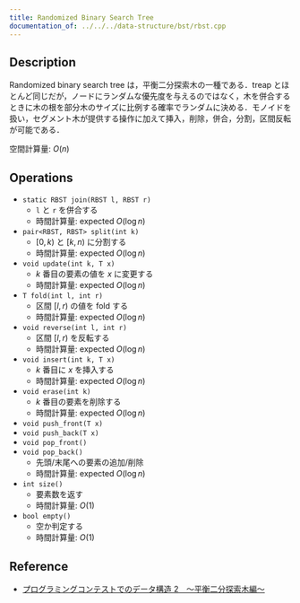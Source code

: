 ```yaml
---
title: Randomized Binary Search Tree
documentation_of: ../../../data-structure/bst/rbst.cpp
---
```


## Description

Randomized binary search tree は，平衡二分探索木の一種である．treap とほとんど同じだが，ノードにランダムな優先度を与えるのではなく，木を併合するときに木の根を部分木のサイズに比例する確率でランダムに決める．モノイドを扱い，セグメント木が提供する操作に加えて挿入，削除，併合，分割，区間反転が可能である．

空間計算量: $O(n)$

## Operations

- `static RBST join(RBST l, RBST r)`
    - `l` と `r` を併合する
    - 時間計算量: $\mathrm{expected}\ O(\log n)$
- `pair<RBST, RBST> split(int k)`
    - $[0, k)$ と $[k, n)$ に分割する
    - 時間計算量: $\mathrm{expected}\ O(\log n)$
- `void update(int k, T x)`
    - $k$ 番目の要素の値を $x$ に変更する
    - 時間計算量: $\mathrm{expected}\ O(\log n)$
- `T fold(int l, int r)`
    - 区間 $[l, r)$ の値を fold する
    - 時間計算量: $\mathrm{expected}\ O(\log n)$
- `void reverse(int l, int r)`
    - 区間 $[l, r)$ を反転する
    - 時間計算量: $\mathrm{expected}\ O(\log n)$
- `void insert(int k, T x)`
    - $k$ 番目に $x$ を挿入する
    - 時間計算量: $\mathrm{expected}\ O(\log n)$
- `void erase(int k)`
    - $k$ 番目の要素を削除する
    - 時間計算量: $\mathrm{expected}\ O(\log n)$
- `void push_front(T x)`
- `void push_back(T x)`
- `void pop_front()`
- `void pop_back()`
    - 先頭/末尾への要素の追加/削除
    - 時間計算量: $\mathrm{expected}\ O(\log n)$
- `int size()`
    - 要素数を返す
    - 時間計算量: $O(1)$
- `bool empty()`
    - 空か判定する
    - 時間計算量: $O(1)$

## Reference

- [プログラミングコンテストでのデータ構造 2　～平衡二分探索木編～](https://www.slideshare.net/iwiwi/2-12188757)